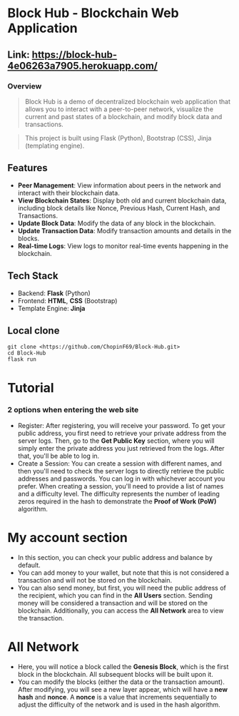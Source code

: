 # Block Hub - Blockchain Web Application

## Link: https://block-hub-4e06263a7905.herokuapp.com/

### Overview

>Block Hub is a demo of decentralized blockchain web application that allows you to interact with a peer-to-peer network, visualize the current and past states of a blockchain, and modify block data and transactions.

>This project is built using Flask (Python), Bootstrap (CSS), Jinja (templating engine).

## Features

- **Peer Management**: View information about peers in the network and interact with their blockchain data.
- **View Blockchain States**: Display both old and current blockchain data, including block details like Nonce, Previous Hash, Current Hash, and Transactions.
- **Update Block Data**: Modify the data of any block in the blockchain.
- **Update Transaction Data**: Modify transaction amounts and details in the blocks.
- **Real-time Logs**: View logs to monitor real-time events happening in the blockchain.

## Tech Stack

- Backend: **Flask** (Python)
- Frontend: **HTML**, **CSS** (Bootstrap)
- Template Engine: **Jinja**

## Local clone
```
git clone <https://github.com/ChopinF69/Block-Hub.git>
cd Block-Hub
flask run
```

# Tutorial

### 2 options when entering the web site
- Register: After registering, you will receive your password. To get your public address, you first need to retrieve your private address from the server logs. Then, go to the **Get Public Key** section, where you will simply enter the private address you just retrieved from the logs. After that, you'll be able to log in.
- Create a Session: You can create a session with different names, and then you'll need to check the server logs to directly retrieve the public addresses and passwords. You can log in with whichever account you prefer. When creating a session, you'll need to provide a list of names and a difficulty level. The difficulty represents the number of leading zeros required in the hash to demonstrate the **Proof of Work (PoW)** algorithm.

# My account section
- In this section, you can check your public address and balance by default.
- You can add money to your wallet, but note that this is not considered a transaction and will not be stored on the blockchain.
- You can also send money, but first, you will need the public address of the recipient, which you can find in the **All Users** section. Sending money will be considered a transaction and will be stored on the blockchain. Additionally, you can access the **All Network** area to view the transaction.

# All Network
- Here, you will notice a block called the **Genesis Block**, which is the first block in the blockchain. All subsequent blocks will be built upon it.
- You can modify the blocks (either the data or the transaction amount). After modifying, you will see a new layer appear, which will have a **new hash** and **nonce**. A **nonce** is a value that increments sequentially to adjust the difficulty of the network and is used in the hash algorithm.
